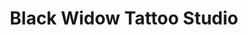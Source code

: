 ---
title: "Black Widow Tattoo Studio"
url: /north-highlands/black-widow-tattoo-studio/
shop: tattoo
---